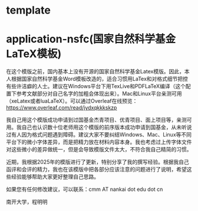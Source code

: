 # template

# application-nsfc(国家自然科学基金LaTeX模板)

在这个模版之前，国内基本上没有开源的国家自然科学基金Latex模版。因此，本人根据国家自然科学基金Word模板改造的，适合习惯用LaTex和对格式细节把控有些许洁癖的人士。建议在Windows平台下用TexLive和PDFLaTeX编译（这个配置下参考文献部分对自己名字的加粗会体现出来）。Mac和Linux平台亲测可用（xeLatex或者luaLaTeX）。可以通过Overleaf在线预览：<https://www.overleaf.com/read/jydxqkkkskzp>

我自己用这个模版成功申请到过国基金杰青项目、优青项目、面上项目等，亲测可用。我自己也认识数十位老师用这个模版的前序版本成功申请到国基金，从未听说过有人因为格式问题遇到障碍。建议大家不要纠结Windows、Mac、Linux等不同平台下的微小字体差异，而是把精力放在材料内容本身。我也考虑过上传字体文件对这些微小的差异做统一，但是会导致模版文件太大，不符合我自己精简的习惯。

近期，我根据2025年的模版进行了更新，特别分享了我的撰写经验。根据我自己函评和会评的精力，我也在该模版中把各部分应该注意的问题进行了说明，希望这些经验能够帮助大家更好整理自己思路。

如果您有任何修改建议，可以联系：cmm AT nankai dot edu dot cn

南开大学，程明明
